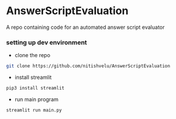 # AnswerScriptEvaluation

A repo containing code for an automated answer script evaluator

### setting up dev environment

- clone the repo

```bash
git clone https://github.com/nitishvelu/AnswerScriptEvaluation
```

- install streamlit

```bash
pip3 install streamlit
```

- run main program

```bash
streamlit run main.py
```
